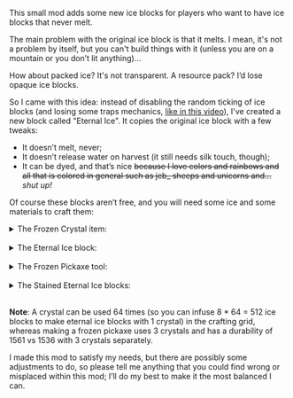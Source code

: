 This small mod adds some new ice blocks for players who want to have ice blocks that never melt.
 
The main problem with the original ice block is that it melts. I mean, it's not a problem by itself, but you can't build things with it (unless you are on a mountain or you don’t lit anything)...

How about packed ice? It's not transparent. A resource pack? I’d lose opaque ice blocks.
 
So I came with this idea: instead of disabling the random ticking of ice blocks (and losing some traps mechanics, <a href="https://www.youtube.com/watch?v=27pbMJh0AMU">like in this video</a>), I've created a new block called "Eternal Ice". It copies the original ice block with a few tweaks:
 
- It doesn’t melt, never;
- It doesn’t release water on harvest (it still needs silk touch, though);
- It can be dyed, and that’s nice ~~because I love colors and rainbows and all that is colored in general such as jeb_ sheeps and unicorns and…~~ _shut up!_
 
Of course these blocks aren’t free, and you will need some ice and some materials to craft them:

<details>
<summary>The Frozen Crystal item:</summary>
<img src="https://image.noelshack.com/fichiers/2018/19/7/1526162930-frozen-crystal.png"/>
</details><br/>

<details>
<summary>The Eternal Ice block:</summary>
<img src="https://image.noelshack.com/fichiers/2018/19/7/1526162930-eternal-ice.png"/>
</details><br/>

<details>
<summary>The Frozen Pickaxe tool:</summary>
<img src="https://image.noelshack.com/fichiers/2018/19/7/1526162930-frozen-pickaxe.png"/>

This pickaxe harvests eternal ice blocks directly when you break ice blocks with it and can harvest stained / basic eternal ice blocks.
Otherwise it acts like a diamond pickaxe.
</details><br/>

<details>
<summary>The Stained Eternal Ice blocks:</summary>
<img src="https://image.noelshack.com/fichiers/2018/19/7/1526162930-blue-stained-eternal-ice.png"/>

**Note**: You can use any color of stained eternal ice, even basic eternal ice, but you can't color 8 blocks with the same dye (that would be stupid, isn't it?):

<img src="https://image.noelshack.com/fichiers/2018/19/7/1526162930-non-working-blue-stained-eternal-ice.png"/>

But this works:

<img src="https://image.noelshack.com/fichiers/2018/19/7/1526162930-working-blue-stained-eternal-ice.png"/>
</details><br/>

**Note**:  A crystal can be used 64 times (so you can infuse 8 * 64 = 512 ice blocks to make eternal ice blocks with 1 crystal) in the crafting grid, whereas making a frozen pickaxe uses 3 crystals and has a durability of 1561 vs 1536 with 3 crystals separately.
 
I made this mod to satisfy my needs, but there are possibly some adjustments to do, so please tell me anything that you could find wrong or misplaced within this mod; I’ll do my best to make it the most balanced I can.
